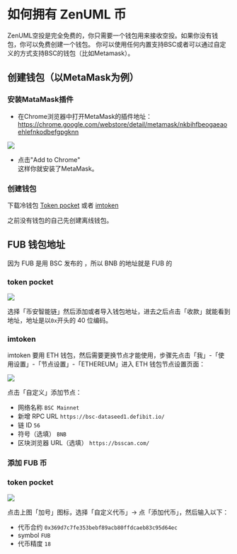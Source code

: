 # 如何拥有 ZenUML 币
ZenUML空投是完全免费的，你只需要一个钱包用来接收空投。如果你没有钱包，你可以免费创建一个钱包。
你可以使用任何内置支持BSC或者可以通过自定义的方式支持BSC的钱包（比如Metamask）。

## 创建钱包（以MetaMask为例）

### 安装MataMask插件
 * 在Chrome浏览器中打开MetaMask的插件地址：https://chrome.google.com/webstore/detail/metamask/nkbihfbeogaeaoehlefnkodbefgpgknn

![](/Add-MetaMask-to-Chrome.png)

 * 点击"Add to Chrome"<br/>
 这样你就安装了MetaMask。
   
### 创建钱包

下载冷钱包 [Token pocket](https://www.tokenpocket.pro/) 或者 [imtoken](https://token.im/)

之前没有钱包的自己先创建离线钱包。

## FUB 钱包地址

因为 FUB 是用 BSC 发布的 ，所以 BNB 的地址就是 FUB 的

### token pocket

![](/3071620810420.jpg)

选择「币安智能链」然后添加或者导入钱包地址，进去之后点击「收款」就能看到地址，地址是以`0x`开头的 40 位编码。

### imtoken

imtoken 要用 ETH 钱包，然后需要更换节点才能使用，步骤先点击「我」-「使用设置」-「节点设置」-「ETHEREUM」进入 ETH 钱包节点设置页面：

![](/343432424234.png)

点击「自定义」添加节点：

- 网络名称 `BSC Mainnet`
- 新增 RPC URL `https://bsc-dataseed1.defibit.io/`
- 链 ID  `56`
- 符号（选填） `BNB`
- 区块浏览器 URL（选填） `https://bsscan.com/`

### 添加 FUB 币

### token pocket

![](/1620810920748.jpg)

点击上图「加号」图标，选择「自定义代币」-> 点「添加代币」，然后输入以下：

- 代币合约 `0x369d7c7fe353bebf89acb80ffdcaeb83c95d64ec`
- symbol `FUB`
- 代币精度 `18`
